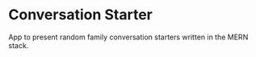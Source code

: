 # Conversation Starter

App to present random family conversation starters written in the MERN stack.
